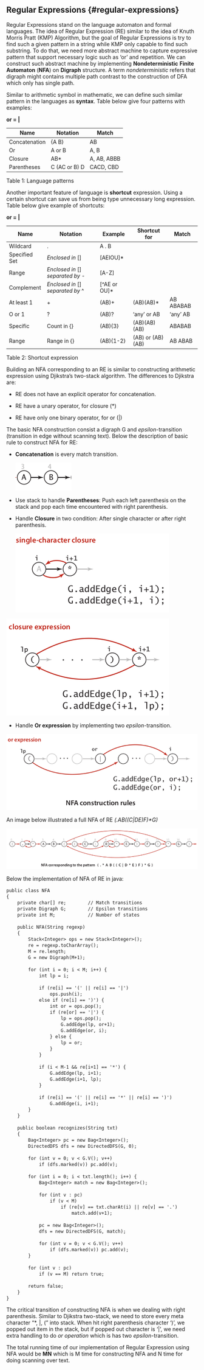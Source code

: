 ## Regular Expressions {#regular-expressions}

Regular Expressions stand on the language automaton and formal languages. The idea of Regular Expression \(RE\) similar to the idea of Knuth Morris Pratt \(KMP\) Algorithm, but the goal of Regular Expressions is try to find such a given pattern in a string while KMP only capable to find such substring. To do that, we need more abstract machine to capture expressive pattern that support necessary logic such as ‘or’ and repetition. We can construct such abstract machine by implementing **Nondeterministic** **Finite Automaton** \(**NFA**\) on **Digraph** structure. A term _nondeterministic_ refers that digraph might contains multiple path contrast to the construction of DFA which only has single path.

Similar to arithmetic symbol in mathematic, we can define such similar pattern in the languages as **syntax**. Table below give four patterns with examples:

**or = \|**

| Name | Notation | Match |
| --- | --- | --- |
| Concatenation | {A B} | AB |
| Or | A or B | A, B |
| Closure | AB\* | A, AB, ABBB |
| Parentheses | C \(AC or B\) D | CACD, CBD |

Table 1: Language patterns

Another important feature of language is **shortcut** expression. Using a certain shortcut can save us from being type unnecessary long expression. Table below give example of shortcuts:

**or = \|**

| Name | Notation | Example | Shortcut for | Match |
| --- | --- | --- | --- | --- |
| Wildcard | . | A . B |  |  |
| Specified Set | _Enclosed in_ \[\] | \[AEIOU\]\* |  |  |
| Range | _Enclosed in_ \[\] _separated by_ - | \[A-Z\] |  |  |
| Complement | _Enclosed in_ \[\] _separated by_ ^ | \[^AE or OU\]\* |  |  |
| At least 1 | + | \(AB\)+ | \(AB\)\(AB\)\* | AB ABABAB |
| O or 1 | ? | \(AB\)? | ‘any’ or AB | ‘any’ AB |
| Specific | Count in {} | \(AB\){3} | \(AB\)\(AB\)\(AB\) | ABABAB |
| Range | Range in {} | \(AB\){1-2} | \(AB\) or \(AB\)\(AB\) | AB ABAB |

Table 2: Shortcut expression

Building an NFA corresponding to an RE is similar to constructing arithmetic expression using Djikstra’s two-stack algorithm. The differences to Djikstra are:

* RE does not have an explicit operator for concatenation.

* RE have a unary operator, for closure \(\*\)

* RE have only one binary operator, for or \(\|\)

The basic NFA construction consist a digraph G and _epsilon_-transition \(transition in edge without scanning text\). Below the description of basic rule to construct NFA for RE:

* **Concatenation** is every match transition.

  ![](assets/image1.png)

* Use stack to handle **Parentheses**: Push each left parenthesis on the stack and pop each time encountered with right parenthesis.

* Handle **Closure** in two condition: After single character or after right parenthesis.

  ![](assets/image2.png)

![](assets/image3.png)

* Handle **Or expression** by implementing two _epsilon_-transition.

![](assets/image4.png)

An image below illustrated a full NFA of RE _\(.AB\(\(C\|DE\)F\)\*G\)_

![](assets/image5.png)

Below the implementation of NFA of RE in java:

```
public class NFA
{
    private char[] re;        // Match transitions
    private Digraph G;        // Epsilon transitions
    private int M;            // Number of states

    public NFA(String regexp)
    {
        Stack<Integer> ops = new Stack<Integer>();
        re = regexp.toCharArray();
        M = re.length;
        G = new Digraph(M+1);

        for (int i = 0; i < M; i++) {
            int lp = i;

            if (re[i] == '(' || re[i] == '|')
                ops.push(i);
            else if (re[i] == ')') {
                int or = ops.pop();
                if (re[or] == '|') {
                    lp = ops.pop();
                    G.addEdge(lp, or+1);
                    G.addEdge(or, i);
                } else {
                    lp = or;
                }
            }

            if (i < M-1 && re[i+1] == '*') {
                G.addEdge(lp, i+1);
                G.addEdge(i+1, lp);
            }

            if (re[i] == '(' || re[i] == '*' || re[i] == ')')
                G.addEdge(i, i+1);
        }
    }

    public boolean recognizes(String txt)
    {
        Bag<Integer> pc = new Bag<Integer>();
        DirectedDFS dfs = new DirectedDFS(G, 0);

        for (int v = 0; v < G.V(); v++)
            if (dfs.marked(v)) pc.add(v);

        for (int i = 0; i < txt.length(); i++) {
            Bag<Integer> match = new Bag<Integer>();

            for (int v : pc)
                if (v < M)
                    if (re[v] == txt.charAt(i) || re[v] == '.')
                        match.add(v+1);

            pc = new Bag<Integer>();
            dfs = new DirectedDFS(G, match);

            for (int v = 0; v < G.V(); v++)
                if (dfs.marked(v)) pc.add(v);
        }

        for (int v : pc)
            if (v == M) return true;

        return false;
    }
}
```

The critical transition of constructing NFA is when we dealing with right parenthesis. Similar to Djikstra two-stack, we need to store every meta character “\*, \|, \(” into stack. When hit right parenthesis character ‘\)’, we popped out item in the stack, but if popped out character is ‘\|’, we need extra handling to do _or_ _operation_ which is has two _epsilon_-transition.

The total running time of our implementation of Regular Expression using NFA would be **MN** which is M time for constructing NFA and N time for doing scanning over text.

